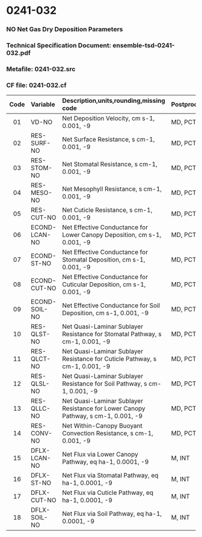 # 0241-032
### NO Net Gas Dry Deposition Parameters
### Technical Specification Document: ensemble-tsd-0241-032.pdf
### Metafile: 0241-032.src
### CF file: 0241-032.cf
|Code|Variable|Description,units,rounding,missing code|Postprocessing|
|:-:|:-|:-|:-|
|01|VD-NO|Net Deposition Velocity, cm s-1, 0.001, -9|MD, PCT, 50|
|02|RES-SURF-NO|Net Surface Resistance, s cm-1, 0.001, -9|MD, PCT, 50|
|03|RES-STOM-NO|Net Stomatal Resistance, s cm-1, 0.001, -9|MD, PCT, 50|
|04|RES-MESO-NO|Net Mesophyll Resistance, s cm-1, 0.001, -9|MD, PCT, 50|
|05|RES-CUT-NO|Net Cuticle Resistance, s cm-1, 0.001, -9|MD, PCT, 50|
|06|ECOND-LCAN-NO|Net Effective Conductance for Lower Canopy Deposition, cm s-1, 0.001, -9|MD, PCT, 50|
|07|ECOND-ST-NO|Net Effective Conductance for Stomatal Deposition, cm s-1, 0.001, -9|MD, PCT, 50|
|08|ECOND-CUT-NO|Net Effective Conductance for Cuticular Deposition, cm s-1, 0.001, -9|MD, PCT, 50|
|09|ECOND-SOIL-NO|Net Effective Conductance for Soil Deposition, cm s-1, 0.001, -9|MD, PCT, 50|
|10|RES-QLST-NO|Net Quasi-Laminar Sublayer Resistance for Stomatal Pathway, s cm-1, 0.001, -9|MD, PCT, 50|
|11|RES-QLCT-NO|Net Quasi-Laminar Sublayer Resistance for Cuticle Pathway, s cm-1, 0.001, -9|MD, PCT, 50|
|12|RES-QLSL-NO|Net Quasi-Laminar Sublayer Resistance for Soil  Pathway, s cm-1, 0.001, -9|MD, PCT, 50|
|13|RES-QLLC-NO|Net Quasi-Laminar Sublayer Resistance for Lower Canopy Pathway, s cm-1, 0.001, -9|MD, PCT, 50|
|14|RES-CONV-NO|Net Within-Canopy Buoyant Convection Resistance, s cm-1, 0.001, -9|MD, PCT, 50|
|15|DFLX-LCAN-NO|Net Flux via Lower Canopy Pathway, eq ha-1, 0.0001, -9|M, INT|
|16|DFLX-ST-NO|Net Flux via Stomatal Pathway, eq ha-1, 0.0001, -9|M, INT|
|17|DFLX-CUT-NO|Net Flux via Cuticle Pathway, eq ha-1, 0.0001, -9|M, INT|
|18|DFLX-SOIL-NO|Net Flux via Soil Pathway, eq ha-1, 0.0001, -9|M, INT|
